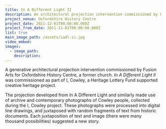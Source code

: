 ```yaml
---
title: In A Different Light II
description: An architectural projection intervention commissioned by Fusion Arts as part of I, Cowley.
project_venue: Oxfordshire History Centre
project_date: 2011-12-01T00:00:00.000Z
project_from_date: 2011-11-01T00:00:00.000Z
list: true
main_image_path: /assets/iadl-ii.jpg
video_embed:
images:
  - image_path:
    description:
---
```

A generative architectural projection intervention commissioned by Fusion Arts for 
Oxfordshire History Centre, a former church. _In A Different Light II_ was commissioned
as part of I, Cowley, a Heritage Lottery Fund supported creative heritage project.

The projection developed from In A Different Light and similarly made use of archive
and contemporary photographs of Cowley people, collected during the I, Cowley project.
These photographs were processed into digital line drawings, and juxtaposed with random
fragments of text from historic documents. Each juxtaposition of text and image
(there were many thousand possibilities) suggested a new story.